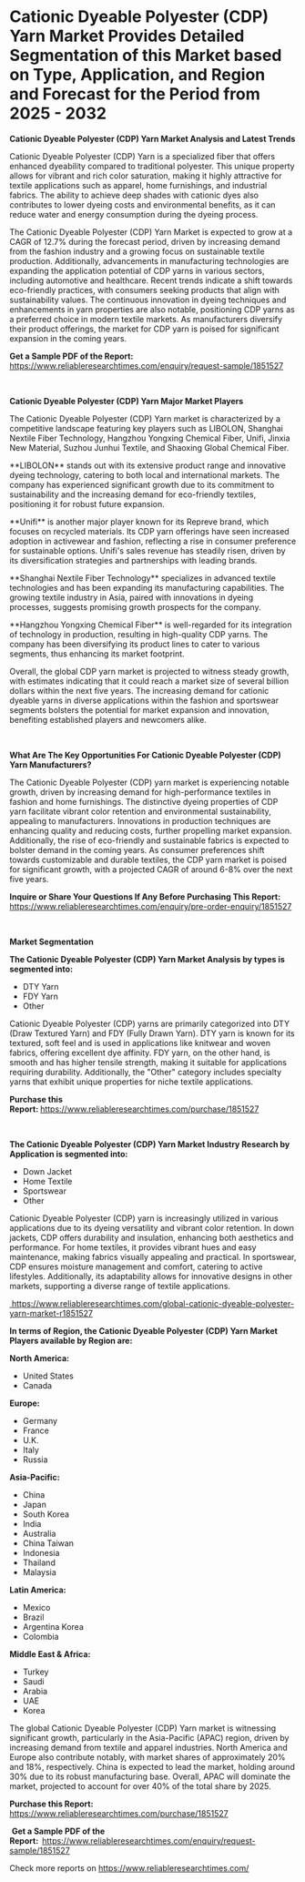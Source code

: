 <p><h1>Cationic Dyeable Polyester (CDP) Yarn Market Provides Detailed Segmentation of this Market based on Type, Application, and Region and Forecast for the Period from 2025 - 2032</h1></p><p><strong>Cationic Dyeable Polyester (CDP) Yarn Market Analysis and Latest Trends</strong></p>
<p><p>Cationic Dyeable Polyester (CDP) Yarn is a specialized fiber that offers enhanced dyeability compared to traditional polyester. This unique property allows for vibrant and rich color saturation, making it highly attractive for textile applications such as apparel, home furnishings, and industrial fabrics. The ability to achieve deep shades with cationic dyes also contributes to lower dyeing costs and environmental benefits, as it can reduce water and energy consumption during the dyeing process.</p><p>The Cationic Dyeable Polyester (CDP) Yarn Market is expected to grow at a CAGR of 12.7% during the forecast period, driven by increasing demand from the fashion industry and a growing focus on sustainable textile production. Additionally, advancements in manufacturing technologies are expanding the application potential of CDP yarns in various sectors, including automotive and healthcare. Recent trends indicate a shift towards eco-friendly practices, with consumers seeking products that align with sustainability values. The continuous innovation in dyeing techniques and enhancements in yarn properties are also notable, positioning CDP yarns as a preferred choice in modern textile markets. As manufacturers diversify their product offerings, the market for CDP yarn is poised for significant expansion in the coming years.</p></p>
<p><strong>Get a Sample PDF of the Report:&nbsp;</strong> <a href="https://www.reliableresearchtimes.com/enquiry/request-sample/1851527?utm_campaign=2934&utm_medium=2&utm_source=Github&utm_content=ia&utm_term=03042025&utm_id=cationic-dyeable-polyester-cdp-yarn">https://www.reliableresearchtimes.com/enquiry/request-sample/1851527</a></p>
<p>&nbsp;</p>
<p><strong>Cationic Dyeable Polyester (CDP) Yarn Major Market Players</strong></p>
<p><p>The Cationic Dyeable Polyester (CDP) Yarn market is characterized by a competitive landscape featuring key players such as LIBOLON, Shanghai Nextile Fiber Technology, Hangzhou Yongxing Chemical Fiber, Unifi, Jinxia New Material, Suzhou Junhui Textile, and Shaoxing Global Chemical Fiber. </p><p>**LIBOLON** stands out with its extensive product range and innovative dyeing technology, catering to both local and international markets. The company has experienced significant growth due to its commitment to sustainability and the increasing demand for eco-friendly textiles, positioning it for robust future expansion. </p><p>**Unifi** is another major player known for its Repreve brand, which focuses on recycled materials. Its CDP yarn offerings have seen increased adoption in activewear and fashion, reflecting a rise in consumer preference for sustainable options. Unifi's sales revenue has steadily risen, driven by its diversification strategies and partnerships with leading brands.</p><p>**Shanghai Nextile Fiber Technology** specializes in advanced textile technologies and has been expanding its manufacturing capabilities. The growing textile industry in Asia, paired with innovations in dyeing processes, suggests promising growth prospects for the company.</p><p>**Hangzhou Yongxing Chemical Fiber** is well-regarded for its integration of technology in production, resulting in high-quality CDP yarns. The company has been diversifying its product lines to cater to various segments, thus enhancing its market footprint.</p><p>Overall, the global CDP yarn market is projected to witness steady growth, with estimates indicating that it could reach a market size of several billion dollars within the next five years. The increasing demand for cationic dyeable yarns in diverse applications within the fashion and sportswear segments bolsters the potential for market expansion and innovation, benefiting established players and newcomers alike.</p></p>
<p>&nbsp;</p>
<p><strong>What Are The Key Opportunities For Cationic Dyeable Polyester (CDP) Yarn Manufacturers?</strong></p>
<p><p>The Cationic Dyeable Polyester (CDP) yarn market is experiencing notable growth, driven by increasing demand for high-performance textiles in fashion and home furnishings. The distinctive dyeing properties of CDP yarn facilitate vibrant color retention and environmental sustainability, appealing to manufacturers. Innovations in production techniques are enhancing quality and reducing costs, further propelling market expansion. Additionally, the rise of eco-friendly and sustainable fabrics is expected to bolster demand in the coming years. As consumer preferences shift towards customizable and durable textiles, the CDP yarn market is poised for significant growth, with a projected CAGR of around 6-8% over the next five years.</p></p>
<p><strong>Inquire or Share Your Questions If Any Before Purchasing This Report:</strong> <a href="https://www.reliableresearchtimes.com/enquiry/pre-order-enquiry/1851527?utm_campaign=2934&utm_medium=2&utm_source=Github&utm_content=ia&utm_term=03042025&utm_id=cationic-dyeable-polyester-cdp-yarn">https://www.reliableresearchtimes.com/enquiry/pre-order-enquiry/1851527</a></p>
<p>&nbsp;</p>
<p><strong>Market Segmentation</strong></p>
<p><strong>The Cationic Dyeable Polyester (CDP) Yarn Market Analysis by types is segmented into:</strong></p>
<p><ul><li>DTY Yarn</li><li>FDY Yarn</li><li>Other</li></ul></p>
<p><p>Cationic Dyeable Polyester (CDP) yarns are primarily categorized into DTY (Draw Textured Yarn) and FDY (Fully Drawn Yarn). DTY yarn is known for its textured, soft feel and is used in applications like knitwear and woven fabrics, offering excellent dye affinity. FDY yarn, on the other hand, is smooth and has higher tensile strength, making it suitable for applications requiring durability. Additionally, the "Other" category includes specialty yarns that exhibit unique properties for niche textile applications.</p></p>
<p><strong>Purchase this Report:&nbsp;</strong><a href="https://www.reliableresearchtimes.com/purchase/1851527?utm_campaign=2934&utm_medium=2&utm_source=Github&utm_content=ia&utm_term=03042025&utm_id=cationic-dyeable-polyester-cdp-yarn">https://www.reliableresearchtimes.com/purchase/1851527</a></p>
<p>&nbsp;</p>
<p><strong>The Cationic Dyeable Polyester (CDP) Yarn Market Industry Research by Application is segmented into:</strong></p>
<p><ul><li>Down Jacket</li><li>Home Textile</li><li>Sportswear</li><li>Other</li></ul></p>
<p><p>Cationic Dyeable Polyester (CDP) yarn is increasingly utilized in various applications due to its dyeing versatility and vibrant color retention. In down jackets, CDP offers durability and insulation, enhancing both aesthetics and performance. For home textiles, it provides vibrant hues and easy maintenance, making fabrics visually appealing and practical. In sportswear, CDP ensures moisture management and comfort, catering to active lifestyles. Additionally, its adaptability allows for innovative designs in other markets, supporting a diverse range of textile applications.</p></p>
<p><a href="https://www.reliableresearchtimes.com/global-cationic-dyeable-polyester-yarn-market-r1851527?utm_campaign=2934&utm_medium=2&utm_source=Github&utm_content=ia&utm_term=03042025&utm_id=cationic-dyeable-polyester-cdp-yarn">&nbsp;https://www.reliableresearchtimes.com/global-cationic-dyeable-polyester-yarn-market-r1851527</a></p>
<p><strong>In terms of Region, the Cationic Dyeable Polyester (CDP) Yarn Market Players available by Region are:</strong></p>
<p>
    <p> <strong> North America: </strong>
        <ul>
            <li>United States</li>
            <li>Canada</li>
        </ul>
        </p> 
    <p> <strong> Europe: </strong>
        <ul>
            <li>Germany</li>
            <li>France</li>
            <li>U.K.</li>
            <li>Italy</li>
            <li>Russia</li>
        </ul>
        </p> 
    <p> <strong> Asia-Pacific: </strong>
        <ul>
            <li>China</li>
            <li>Japan</li>
            <li>South Korea</li>
            <li>India</li>
            <li>Australia</li>
            <li>China Taiwan</li>
            <li>Indonesia</li>
            <li>Thailand</li>
            <li>Malaysia</li>
        </ul>
        </p> 
    <p> <strong> Latin America: </strong>
        <ul>
            <li>Mexico</li>
            <li>Brazil</li>
            <li>Argentina Korea</li>
            <li>Colombia</li>
        </ul>
        </p> 
    <p> <strong> Middle East & Africa: </strong>
        <ul>
            <li>Turkey</li>
            <li>Saudi</li>
            <li>Arabia</li>
            <li>UAE</li>
            <li>Korea</li>
        </ul>
    </p>
    </p>
<p><p>The global Cationic Dyeable Polyester (CDP) Yarn market is witnessing significant growth, particularly in the Asia-Pacific (APAC) region, driven by increasing demand from textile and apparel industries. North America and Europe also contribute notably, with market shares of approximately 20% and 18%, respectively. China is expected to lead the market, holding around 30% due to its robust manufacturing base. Overall, APAC will dominate the market, projected to account for over 40% of the total share by 2025.</p></p>
<p><strong>Purchase this Report: </strong><a href="https://www.reliableresearchtimes.com/purchase/1851527?utm_campaign=2934&utm_medium=2&utm_source=Github&utm_content=ia&utm_term=03042025&utm_id=cationic-dyeable-polyester-cdp-yarn">https://www.reliableresearchtimes.com/purchase/1851527</a></p>
<p>&nbsp;<strong>Get a Sample PDF of the Report:&nbsp;&nbsp;</strong><a href="https://www.reliableresearchtimes.com/enquiry/request-sample/1851527?utm_campaign=2934&utm_medium=2&utm_source=Github&utm_content=ia&utm_term=03042025&utm_id=cationic-dyeable-polyester-cdp-yarn">https://www.reliableresearchtimes.com/enquiry/request-sample/1851527</a></p>
<p><strong></strong></p>
<p>Check more reports on <a href="https://www.reliableresearchtimes.com/?utm_campaign=2934&utm_medium=2&utm_source=Github&utm_content=ia&utm_term=03042025&utm_id=cationic-dyeable-polyester-cdp-yarn">https://www.reliableresearchtimes.com/</a></p>